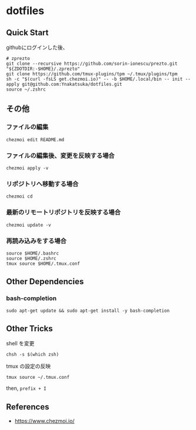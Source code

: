 # dotfiles

## Quick Start

githubにログインした後、

```
# zprezto
git clone --recursive https://github.com/sorin-ionescu/prezto.git "${ZDOTDIR:-$HOME}/.zprezto"
git clone https://github.com/tmux-plugins/tpm ~/.tmux/plugins/tpm
sh -c "$(curl -fsLS get.chezmoi.io)" -- -b $HOME/.local/bin -- init --apply git@github.com:Ynakatsuka/dotfiles.git
source ~/.zshrc
```

## その他

### ファイルの編集

```
chezmoi edit README.md
```

### ファイルの編集後、変更を反映する場合

```
chezmoi apply -v
```

### リポジトリへ移動する場合

```
chezmoi cd
```

### 最新のリモートリポジトリを反映する場合

```
chezmoi update -v
```

### 再読み込みをする場合

```
source $HOME/.bashrc
source $HOME/.zshrc
tmux source $HOME/.tmux.conf
```

## Other Dependencies

### bash-completion

```
sudo apt-get update && sudo apt-get install -y bash-completion
```

## Other Tricks

shell を変更

```
chsh -s $(which zsh)
```

tmux の設定の反映

```
tmux source ~/.tmux.conf
```

then, `prefix + I`

## References

- https://www.chezmoi.io/
